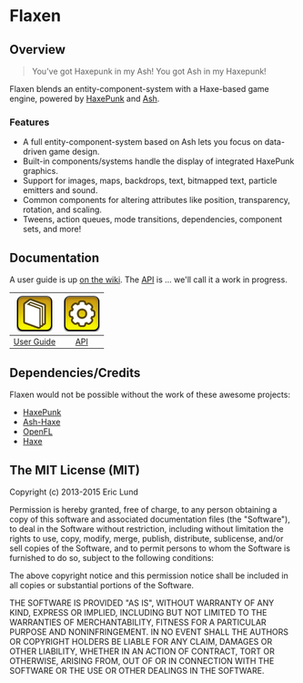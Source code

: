 # Flaxen
## Overview
> You've got Haxepunk in my Ash! You got Ash in my Haxepunk!

Flaxen blends an entity-component-system with a Haxe-based game engine, powered by [HaxePunk](https://github.com/HaxePunk/HaxePunk) and [Ash](https://github.com/nadako/Ash-HaXe). 

### Features
* A full entity-component-system based on Ash lets you focus on data-driven game design.
* Built-in components/systems handle the display of integrated HaxePunk graphics.
* Support for images, maps, backdrops, text, bitmapped text, particle emitters and sound.
* Common components for altering attributes like position, transparency, rotation, and scaling.
* Tweens, action queues, mode transitions, dependencies, component sets, and more!

## Documentation

A user guide is up [on the wiki](https://github.com/scriptorum/flaxen/wiki). The [API](http://scriptorum.github.io/flaxen/dox/flaxen/Flaxen.html) is ... we'll call it a work in progress.

| [![User Guide](https://raw.githubusercontent.com/scriptorum/scriptorum.github.io/master/flaxen/images/button-guide.png)](https://github.com/scriptorum/flaxen/wiki) | [![API](https://raw.githubusercontent.com/scriptorum/scriptorum.github.io/master/flaxen/images/button-api.png)](http://scriptorum.github.io/flaxen/dox/flaxen/Flaxen.html) |
|:---:|:---:|
| [User Guide](https://github.com/scriptorum/flaxen/wiki) | [API](http://scriptorum.github.io/flaxen/dox/flaxen/Flaxen.html) |

## Dependencies/Credits
Flaxen would not be possible without the work of these awesome projects:
* [HaxePunk](https://github.com/HaxePunk/HaxePunk) 
* [Ash-Haxe](https://github.com/nadako/Ash-HaXe)
* [OpenFL](http://www.openfl.org/)
* [Haxe](http://haxe.org)

## The MIT License (MIT)

Copyright (c) 2013-2015 Eric Lund

Permission is hereby granted, free of charge, to any person obtaining a copy
of this software and associated documentation files (the "Software"), to deal
in the Software without restriction, including without limitation the rights
to use, copy, modify, merge, publish, distribute, sublicense, and/or sell
copies of the Software, and to permit persons to whom the Software is
furnished to do so, subject to the following conditions:

The above copyright notice and this permission notice shall be included in all
copies or substantial portions of the Software.

THE SOFTWARE IS PROVIDED "AS IS", WITHOUT WARRANTY OF ANY KIND, EXPRESS OR
IMPLIED, INCLUDING BUT NOT LIMITED TO THE WARRANTIES OF MERCHANTABILITY,
FITNESS FOR A PARTICULAR PURPOSE AND NONINFRINGEMENT. IN NO EVENT SHALL THE
AUTHORS OR COPYRIGHT HOLDERS BE LIABLE FOR ANY CLAIM, DAMAGES OR OTHER
LIABILITY, WHETHER IN AN ACTION OF CONTRACT, TORT OR OTHERWISE, ARISING FROM,
OUT OF OR IN CONNECTION WITH THE SOFTWARE OR THE USE OR OTHER DEALINGS IN THE
SOFTWARE.

